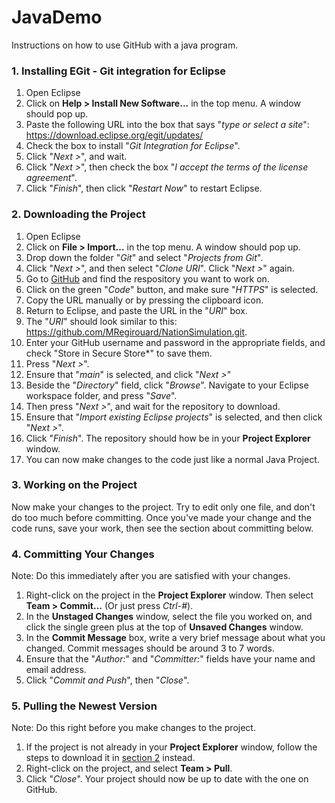# JavaDemo

Instructions on how to use GitHub with a java program.

### 1. Installing EGit - Git integration for Eclipse
1. Open Eclipse
2. Click on **Help > Install New Software...** in the top menu. A window should pop up.
3. Paste the following URL into the box that says "*type or select a site*": https://download.eclipse.org/egit/updates/
4. Check the box to install "*Git Integration for Eclipse*".
5. Click "*Next >*", and wait.
6. Click "*Next >*", then check the box "*I accept the terms of the license agreement*".
7. Click "*Finish*", then click "*Restart Now*" to restart Eclipse.

### 2. Downloading the Project
1. Open Eclipse
2. Click on **File > Import...** in the top menu. A window should pop up.
3. Drop down the folder "*Git*" and select "*Projects from Git*".
4. Click "*Next >*", and then select "*Clone URI*". Click "*Next >*" again.
5. Go to [GitHub](https://github.com) and find the respository you want to work on.
6. Click on the green "*Code*" button, and make sure "*HTTPS*" is selected.
7. Copy the URL manually or by pressing the clipboard icon.
8. Return to Eclipse, and paste the URL in the "*URI*" box.
9. The "*URI*" should look similar to this: https://github.com/MRegirouard/NationSimulation.git.
10. Enter your GitHub username and password in the appropriate fields, and check "Store in Secure Store*" to save them.
11. Press "*Next >*".
12. Ensure that "*main*" is selected, and click "*Next >*"
12. Beside the "*Directory*" field, click "*Browse*". Navigate to your Eclipse workspace folder, and press "*Save*".
13. Then press "*Next >*", and wait for the repository to download.
14. Ensure that "*Import existing Eclipse projects*" is selected, and then click "*Next >*".
15. Click "*Finish*". The repository should how be in your **Project Explorer** window.
16. You can now make changes to the code just like a normal Java Project.

### 3. Working on the Project
Now make your changes to the project. Try to edit only one file, and don't do too much before committing. Once you've made your change and the code runs, save your work, then see the section about committing below.


### 4. Committing Your Changes
Note: Do this immediately after you are satisfied with your changes.
1. Right-click on the project in the **Project Explorer** window. Then select **Team > Commit...** (Or just press *Ctrl-#*).
2. In the **Unstaged Changes** window, select the file you worked on, and click the single green plus at the top of **Unsaved Changes** window.
3. In the **Commit Message** box, write a very brief message about what you changed. Commit messages should be around 3 to 7 words.
4. Ensure that the "*Author:*" and "*Committer:*" fields have your name and email address.
5. Click "*Commit and Push*", then "*Close*".

### 5. Pulling the Newest Version
Note: Do this right before you make changes to the project.
1. If the project is not already in your **Project Explorer** window, follow the steps to download it in [section 2](#downloading-the-project) instead.
2. Right-click on the project, and select **Team > Pull**.
3. Click "*Close*". Your project should now be up to date with the one on GitHub.
